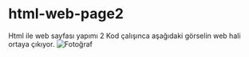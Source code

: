 # html-web-page2
Html ile web sayfası yapımı 2
Kod çalışınca aşağıdaki görselin web hali ortaya çıkıyor.
![Fotoğraf](https://imgyukle.com/f/2022/09/23/n1WHvj.png)
